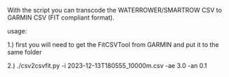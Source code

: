 With the script you can transcode the WATERROWER/SMARTROW CSV to GARMIN CSV (FIT compliant format). 

usage:<br>

1.) first you will need to get the FitCSVTool from GARMIN and put it to the same folder

2.) ./csv2csvfit.py  -i 2023-12-13T180555_10000m.csv -ae 3.0 -an 0.1
